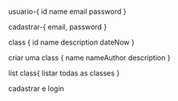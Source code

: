 
usuario-{
  id
  name
  email
  password
}




cadastrar-{
  email,
  password
}


class {
  id
  name
  description
  dateNow
}



criar uma class {
  name 
  nameAuthor 
  description
}

list class{
  listar todas as classes
}






cadastrar e login 